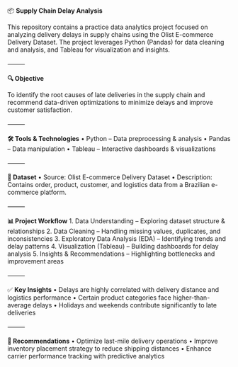 📦 **Supply Chain Delay Analysis**

This repository contains a practice data analytics project focused on analyzing delivery delays in supply chains using the Olist E-commerce Delivery Dataset. The project leverages Python (Pandas) for data cleaning and analysis, and Tableau for visualization and insights.

⸻

**🔍 Objective**

To identify the root causes of late deliveries in the supply chain and recommend data-driven optimizations to minimize delays and improve customer satisfaction.

⸻

**🛠️ Tools & Technologies**
	•	Python – Data preprocessing & analysis
	•	Pandas – Data manipulation
	•	Tableau – Interactive dashboards & visualizations

⸻

**📂 Dataset**
	•	Source: Olist E-commerce Delivery Dataset
	•	Description: Contains order, product, customer, and logistics data from a Brazilian e-commerce platform.

⸻

**📊 Project Workflow**
	1.	Data Understanding – Exploring dataset structure & relationships
	2.	Data Cleaning – Handling missing values, duplicates, and inconsistencies
	3.	Exploratory Data Analysis (EDA) – Identifying trends and delay patterns
	4.	Visualization (Tableau) – Building dashboards for delay analysis
	5.	Insights & Recommendations – Highlighting bottlenecks and improvement areas

⸻

✅ **Key Insights**
	•	Delays are highly correlated with delivery distance and logistics performance
	•	Certain product categories face higher-than-average delays
	•	Holidays and weekends contribute significantly to late deliveries

⸻

**🚀 Recommendations**
	•	Optimize last-mile delivery operations
	•	Improve inventory placement strategy to reduce shipping distances
	•	Enhance carrier performance tracking with predictive analytics
